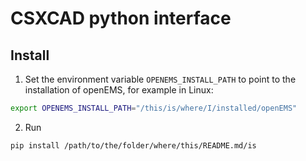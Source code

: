 # CSXCAD python interface

## Install
1. Set the environment variable `OPENEMS_INSTALL_PATH` to point to the installation of openEMS, for example in Linux:
```bash
export OPENEMS_INSTALL_PATH="/this/is/where/I/installed/openEMS"
```
2. Run
```bash
pip install /path/to/the/folder/where/this/README.md/is
```